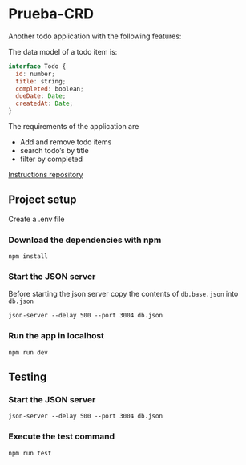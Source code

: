 # Prueba-CRD

Another todo application with the following features:

The data model of a todo item is:

```javascript
interface Todo {
  id: number;
  title: string;
  completed: boolean;
  dueDate: Date;
  createdAt: Date;
}
```

The requirements of the application are

- Add and remove todo items
- search todo’s by title
- filter by completed

[Instructions repository](https://github.com/LuisGalviz/Prueba-CRD)

## Project setup

Create a .env file

### Download the dependencies with npm

```
npm install
```

### Start the JSON server

Before starting the json server copy the contents of `db.base.json` into `db.json`

```
json-server --delay 500 --port 3004 db.json
```

### Run the app in localhost

```
npm run dev
```

## Testing

### Start the JSON server

```
json-server --delay 500 --port 3004 db.json
```

### Execute the test command

```
npm run test
```
